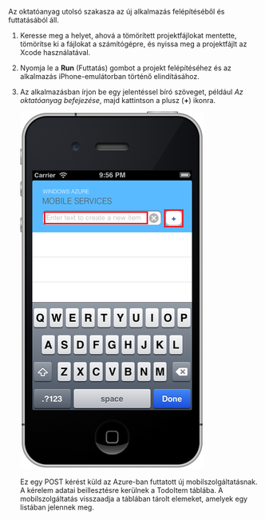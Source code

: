


Az oktatóanyag utolsó szakasza az új alkalmazás felépítéséből és futtatásából áll.

1. Keresse meg a helyet, ahová a tömörített projektfájlokat mentette, tömörítse ki a fájlokat a számítógépre, és nyissa meg a projektfájlt az Xcode használatával.

2. Nyomja le a **Run** (Futtatás) gombot a projekt felépítéséhez és az alkalmazás iPhone-emulátorban történő elindításához.

3. Az alkalmazásban írjon be egy jelentéssel bíró szöveget, például _Az oktatóanyag befejezése_, majd kattintson a plusz (**+**) ikonra.

    ![](./media/mobile-services-ios-run-app/mobile-quickstart-startup-ios.png)

    Ez egy POST kérést küld az Azure-ban futtatott új mobilszolgáltatásnak. A kérelem adatai beillesztésre kerülnek a TodoItem táblába. A mobilszolgáltatás visszaadja a táblában tárolt elemeket, amelyek egy listában jelennek meg.

    </div>


<!--HONumber=Sep16_HO4-->


